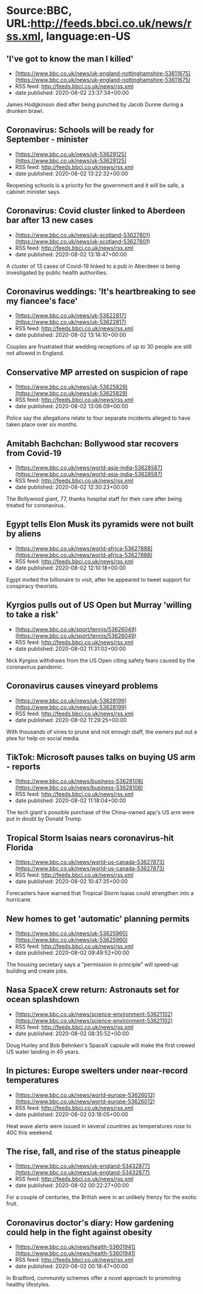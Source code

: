 # Source:BBC, URL:http://feeds.bbci.co.uk/news/rss.xml, language:en-US

## 'I've got to know the man I killed'
 - [https://www.bbc.co.uk/news/uk-england-nottinghamshire-53611675](https://www.bbc.co.uk/news/uk-england-nottinghamshire-53611675)
 - RSS feed: http://feeds.bbci.co.uk/news/rss.xml
 - date published: 2020-08-02 23:37:34+00:00

James Hodgkinson died after being punched by Jacob Dunne during a drunken brawl.

## Coronavirus: Schools will be ready for September - minister
 - [https://www.bbc.co.uk/news/uk-53629125](https://www.bbc.co.uk/news/uk-53629125)
 - RSS feed: http://feeds.bbci.co.uk/news/rss.xml
 - date published: 2020-08-02 13:22:32+00:00

Reopening schools is a priority for the government and it will be safe, a cabinet minister says.

## Coronavirus: Covid cluster linked to Aberdeen bar after 13 new cases
 - [https://www.bbc.co.uk/news/uk-scotland-53627801](https://www.bbc.co.uk/news/uk-scotland-53627801)
 - RSS feed: http://feeds.bbci.co.uk/news/rss.xml
 - date published: 2020-08-02 13:18:47+00:00

A cluster of 13 cases of Covid-19 linked to a pub in Aberdeen is being investigated by public health authorities.

## Coronavirus weddings: 'It's heartbreaking to see my fiancee's face'
 - [https://www.bbc.co.uk/news/uk-53622817](https://www.bbc.co.uk/news/uk-53622817)
 - RSS feed: http://feeds.bbci.co.uk/news/rss.xml
 - date published: 2020-08-02 13:14:10+00:00

Couples are frustrated that wedding receptions of up to 30 people are still not allowed in England.

## Conservative MP arrested on suspicion of rape
 - [https://www.bbc.co.uk/news/uk-53625829](https://www.bbc.co.uk/news/uk-53625829)
 - RSS feed: http://feeds.bbci.co.uk/news/rss.xml
 - date published: 2020-08-02 13:06:09+00:00

Police say the allegations relate to four separate incidents alleged to have taken place over six months.

## Amitabh Bachchan: Bollywood star recovers from Covid-19
 - [https://www.bbc.co.uk/news/world-asia-india-53628587](https://www.bbc.co.uk/news/world-asia-india-53628587)
 - RSS feed: http://feeds.bbci.co.uk/news/rss.xml
 - date published: 2020-08-02 12:30:23+00:00

The Bollywood giant, 77, thanks hospital staff for their care after being treated for coronavirus.

## Egypt tells Elon Musk its pyramids were not built by aliens
 - [https://www.bbc.co.uk/news/world-africa-53627888](https://www.bbc.co.uk/news/world-africa-53627888)
 - RSS feed: http://feeds.bbci.co.uk/news/rss.xml
 - date published: 2020-08-02 12:10:18+00:00

Egypt invited the billionaire to visit, after he appeared to tweet support for conspiracy theorists.

## Kyrgios pulls out of US Open but Murray 'willing to take a risk'
 - [https://www.bbc.co.uk/sport/tennis/53626049](https://www.bbc.co.uk/sport/tennis/53626049)
 - RSS feed: http://feeds.bbci.co.uk/news/rss.xml
 - date published: 2020-08-02 11:31:02+00:00

Nick Kyrgios withdraws from the US Open citing safety fears caused by the coronavirus pandemic.

## Coronavirus causes vineyard problems
 - [https://www.bbc.co.uk/news/uk-53628199](https://www.bbc.co.uk/news/uk-53628199)
 - RSS feed: http://feeds.bbci.co.uk/news/rss.xml
 - date published: 2020-08-02 11:29:25+00:00

With thousands of vines to prune and not enough staff, the owners put out a plea for help on social media.

## TikTok: Microsoft pauses talks on buying US arm - reports
 - [https://www.bbc.co.uk/news/business-53628108](https://www.bbc.co.uk/news/business-53628108)
 - RSS feed: http://feeds.bbci.co.uk/news/rss.xml
 - date published: 2020-08-02 11:18:04+00:00

The tech giant's possible purchase of the China-owned app's US arm were put in doubt by Donald Trump.

## Tropical Storm Isaias nears coronavirus-hit Florida
 - [https://www.bbc.co.uk/news/world-us-canada-53627873](https://www.bbc.co.uk/news/world-us-canada-53627873)
 - RSS feed: http://feeds.bbci.co.uk/news/rss.xml
 - date published: 2020-08-02 10:47:35+00:00

Forecasters have warned that Tropical Storm Isaias could strengthen into a hurricane.

## New homes to get 'automatic' planning permits
 - [https://www.bbc.co.uk/news/uk-53625960](https://www.bbc.co.uk/news/uk-53625960)
 - RSS feed: http://feeds.bbci.co.uk/news/rss.xml
 - date published: 2020-08-02 09:49:52+00:00

The housing secretary says a "permission in principle" will speed-up building and create jobs.

## Nasa SpaceX crew return: Astronauts set for ocean splashdown
 - [https://www.bbc.co.uk/news/science-environment-53621102](https://www.bbc.co.uk/news/science-environment-53621102)
 - RSS feed: http://feeds.bbci.co.uk/news/rss.xml
 - date published: 2020-08-02 08:35:52+00:00

Doug Hurley and Bob Behnken's SpaceX capsule will make the first crewed US water landing in 45 years.

## In pictures: Europe swelters under near-record temperatures
 - [https://www.bbc.co.uk/news/world-europe-53626012](https://www.bbc.co.uk/news/world-europe-53626012)
 - RSS feed: http://feeds.bbci.co.uk/news/rss.xml
 - date published: 2020-08-02 03:16:05+00:00

Heat wave alerts were issued in several countries as temperatures rose to 40C this weekend.

## The rise, fall, and rise of the status pineapple
 - [https://www.bbc.co.uk/news/uk-england-53432877](https://www.bbc.co.uk/news/uk-england-53432877)
 - RSS feed: http://feeds.bbci.co.uk/news/rss.xml
 - date published: 2020-08-02 00:22:27+00:00

For a couple of centuries, the British were in an unlikely frenzy for the exotic fruit.

## Coronavirus doctor's diary: How gardening could help in the fight against obesity
 - [https://www.bbc.co.uk/news/health-53601941](https://www.bbc.co.uk/news/health-53601941)
 - RSS feed: http://feeds.bbci.co.uk/news/rss.xml
 - date published: 2020-08-02 00:18:47+00:00

In Bradford, community schemes offer a novel approach to promoting healthy lifestyles.

